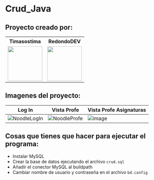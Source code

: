 # Crud_Java
## Proyecto creado por:
<table>
    <tr>
        <th>Timasostima</th>
        <th>RedondoDEV</th>    
    </tr>
    <tr>        
        <td>
            <a href="https://github.com/Timasostima">
                <img src="https://avatars.githubusercontent.com/u/72166965?v=1" width="110px">
            </a>
        </td>
        <td>
            <a href="https://github.com/RedondoDev">
                <img src="https://avatars.githubusercontent.com/u/163606882?v=1" width="110px"> 
            </a>
        </td>
    </tr>
</table>

## Imagenes del proyecto:

| Log In                                                | Vista Profe                                   | Vista Profe Asignaturas                       |
| ----------------------------------------------------- | --------------------------------------------- | --------------------------------------------- |
| ![NoodleLogIn](https://github.com/Timasostima/CRUD_java/assets/72166965/4bc5b8b7-6352-4dad-887d-c7fe1f6bd97e) | ![NoodleProfe](https://github.com/Timasostima/CRUD_java/assets/72166965/9b4e25a1-14b6-426b-aa78-4050101012d9) | ![image](https://github.com/Timasostima/CRUD_java/assets/72166965/12665fb8-75a8-4484-b238-d2d0b12d5687) | 


## Cosas que tienes que hacer para ejecutar el programa:
- Instalar MySQL
- Crear la base de datos  ejecutando el archivo `crud.sql`
- Añadir el conector MySQL al buildpath
- Cambiar nombre de usuario y contraseña en el archivo `bd.config`
